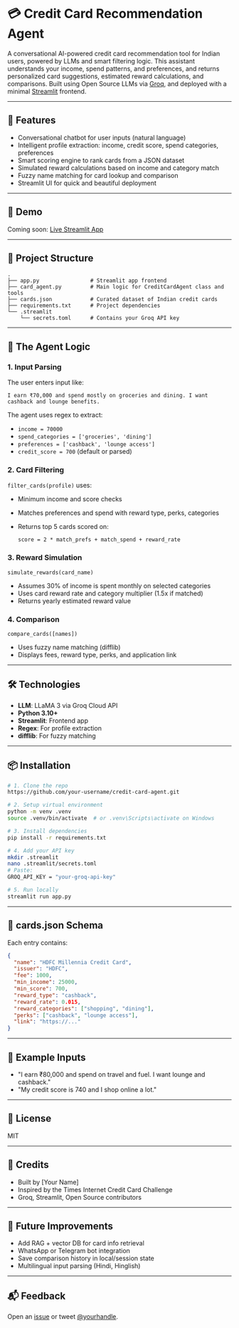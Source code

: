 
# 💳 Credit Card Recommendation Agent

A conversational AI-powered credit card recommendation tool for Indian users, powered by LLMs and smart filtering logic. This assistant understands your income, spend patterns, and preferences, and returns personalized card suggestions, estimated reward calculations, and comparisons. Built using Open Source LLMs via [Groq](https://groq.com), and deployed with a minimal [Streamlit](https://streamlit.io) frontend.

---

## 📌 Features

* Conversational chatbot for user inputs (natural language)
* Intelligent profile extraction: income, credit score, spend categories, preferences
* Smart scoring engine to rank cards from a JSON dataset
* Simulated reward calculations based on income and category match
* Fuzzy name matching for card lookup and comparison
* Streamlit UI for quick and beautiful deployment

---

## 🚀 Demo

Coming soon: [Live Streamlit App](https://share.streamlit.io/your-repo)

---

## 📁 Project Structure

```
.
├── app.py                # Streamlit app frontend
├── card_agent.py         # Main logic for CreditCardAgent class and tools
├── cards.json            # Curated dataset of Indian credit cards
├── requirements.txt      # Project dependencies
└── .streamlit
    └── secrets.toml      # Contains your Groq API key
```

---

## 🧠 The Agent Logic

### 1. **Input Parsing**

The user enters input like:

```
I earn ₹70,000 and spend mostly on groceries and dining. I want cashback and lounge benefits.
```

The agent uses regex to extract:

* `income = 70000`
* `spend_categories = ['groceries', 'dining']`
* `preferences = ['cashback', 'lounge access']`
* `credit_score = 700` (default or parsed)

### 2. **Card Filtering**

`filter_cards(profile)` uses:

* Minimum income and score checks
* Matches preferences and spend with reward type, perks, categories
* Returns top 5 cards scored on:

  ```
  score = 2 * match_prefs + match_spend + reward_rate
  ```

### 3. **Reward Simulation**

`simulate_rewards(card_name)`

* Assumes 30% of income is spent monthly on selected categories
* Uses card reward rate and category multiplier (1.5x if matched)
* Returns yearly estimated reward value

### 4. **Comparison**

`compare_cards([names])`

* Uses fuzzy name matching (difflib)
* Displays fees, reward type, perks, and application link

---

## 🛠 Technologies

* **LLM**: LLaMA 3 via Groq Cloud API
* **Python 3.10+**
* **Streamlit**: Frontend app
* **Regex**: For profile extraction
* **difflib**: For fuzzy matching

---

## 📦 Installation

```bash
# 1. Clone the repo
https://github.com/your-username/credit-card-agent.git

# 2. Setup virtual environment
python -m venv .venv
source .venv/bin/activate  # or .venv\Scripts\activate on Windows

# 3. Install dependencies
pip install -r requirements.txt

# 4. Add your API key
mkdir .streamlit
nano .streamlit/secrets.toml
# Paste:
GROQ_API_KEY = "your-groq-api-key"

# 5. Run locally
streamlit run app.py
```

---

## 🔐 cards.json Schema

Each entry contains:

```json
{
  "name": "HDFC Millennia Credit Card",
  "issuer": "HDFC",
  "fee": 1000,
  "min_income": 25000,
  "min_score": 700,
  "reward_type": "cashback",
  "reward_rate": 0.015,
  "reward_categories": ["shopping", "dining"],
  "perks": ["cashback", "lounge access"],
  "link": "https://..."
}
```

---

## 🧪 Example Inputs

* "I earn ₹80,000 and spend on travel and fuel. I want lounge and cashback."
* "My credit score is 740 and I shop online a lot."

---

## 📜 License

MIT

---

## 🙌 Credits

* Built by \[Your Name]
* Inspired by the Times Internet Credit Card Challenge
* Groq, Streamlit, Open Source contributors

---

## 🌱 Future Improvements

* Add RAG + vector DB for card info retrieval
* WhatsApp or Telegram bot integration
* Save comparison history in local/session state
* Multilingual input parsing (Hindi, Hinglish)

---

## 📬 Feedback

Open an [issue](https://github.com/your-repo/issues) or tweet [@yourhandle](https://twitter.com/yourhandle).
